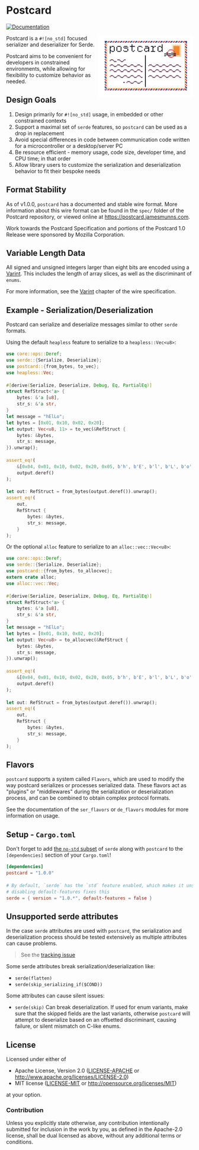 # Postcard

[![Documentation](https://docs.rs/postcard/badge.svg)](https://docs.rs/postcard)

<img align="right" src="assets/logo-512.png" alt="the postcard logo" width=256px>

Postcard is a `#![no_std]` focused serializer and deserializer for Serde.

Postcard aims to be convenient for developers in constrained environments, while
allowing for flexibility to customize behavior as needed.

## Design Goals

1. Design primarily for `#![no_std]` usage, in embedded or other constrained contexts
2. Support a maximal set of `serde` features, so `postcard` can be used as a drop in replacement
3. Avoid special differences in code between communication code written for a microcontroller or a desktop/server PC
4. Be resource efficient - memory usage, code size, developer time, and CPU time; in that order
5. Allow library users to customize the serialization and deserialization  behavior to fit their bespoke needs

## Format Stability

As of v1.0.0, `postcard` has a documented and stable wire format. More information about this
wire format can be found in the `spec/` folder of the Postcard repository, or viewed online
at <https://postcard.jamesmunns.com>.

Work towards the Postcard Specification and portions of the Postcard 1.0 Release
were sponsored by Mozilla Corporation.

## Variable Length Data

All signed and unsigned integers larger than eight bits are encoded using a [Varint].
This includes the length of array slices, as well as the discriminant of `enums`.

For more information, see the [Varint] chapter of the wire specification.

[Varint]: https://postcard.jamesmunns.com/wire-format.html#varint-encoded-integers

## Example - Serialization/Deserialization

Postcard can serialize and deserialize messages similar to other `serde` formats.

Using the default `heapless` feature to serialize to a `heapless::Vec<u8>`:

```rust
use core::ops::Deref;
use serde::{Serialize, Deserialize};
use postcard::{from_bytes, to_vec};
use heapless::Vec;

#[derive(Serialize, Deserialize, Debug, Eq, PartialEq)]
struct RefStruct<'a> {
    bytes: &'a [u8],
    str_s: &'a str,
}
let message = "hElLo";
let bytes = [0x01, 0x10, 0x02, 0x20];
let output: Vec<u8, 11> = to_vec(&RefStruct {
    bytes: &bytes,
    str_s: message,
}).unwrap();

assert_eq!(
    &[0x04, 0x01, 0x10, 0x02, 0x20, 0x05, b'h', b'E', b'l', b'L', b'o',],
    output.deref()
);

let out: RefStruct = from_bytes(output.deref()).unwrap();
assert_eq!(
    out,
    RefStruct {
        bytes: &bytes,
        str_s: message,
    }
);
```

Or the optional `alloc` feature to serialize to an `alloc::vec::Vec<u8>`:

```rust
use core::ops::Deref;
use serde::{Serialize, Deserialize};
use postcard::{from_bytes, to_allocvec};
extern crate alloc;
use alloc::vec::Vec;

#[derive(Serialize, Deserialize, Debug, Eq, PartialEq)]
struct RefStruct<'a> {
    bytes: &'a [u8],
    str_s: &'a str,
}
let message = "hElLo";
let bytes = [0x01, 0x10, 0x02, 0x20];
let output: Vec<u8> = to_allocvec(&RefStruct {
    bytes: &bytes,
    str_s: message,
}).unwrap();

assert_eq!(
    &[0x04, 0x01, 0x10, 0x02, 0x20, 0x05, b'h', b'E', b'l', b'L', b'o',],
    output.deref()
);

let out: RefStruct = from_bytes(output.deref()).unwrap();
assert_eq!(
    out,
    RefStruct {
        bytes: &bytes,
        str_s: message,
    }
);
```

## Flavors

`postcard` supports a system called `Flavors`, which are used to modify the way
postcard serializes or processes serialized data. These flavors act as "plugins" or "middlewares"
during the serialization or deserialization process, and can be combined to obtain complex protocol formats.

See the documentation of the `ser_flavors` or `de_flavors` modules for more information on usage.

## Setup - `Cargo.toml`

Don't forget to add [the `no-std` subset](https://serde.rs/no-std.html) of `serde` along with `postcard` to the `[dependencies]` section of your `Cargo.toml`!

```toml
[dependencies]
postcard = "1.0.0"

# By default, `serde` has the `std` feature enabled, which makes it unsuitable for embedded targets
# disabling default-features fixes this
serde = { version = "1.0.*", default-features = false }
```

## Unsupported serde attributes

In the case `serde` attributes are used with `postcard`, the serialization and deserialization
process should be tested extensively as multiple attributes can cause problems.

> See the [tracking issue](https://github.com/jamesmunns/postcard/issues/125)

Some serde attributes break serialization/deserialization like:

- `serde(flatten)`
- `serde(skip_serializing_if($COND))`

Some attributes can cause silent issues:

- `serde(skip)` Can break deserialization. If used for enum variants, make sure that
the skipped fields are the last variants, otherwise `postcard` will attempt to deserialize
based on an offsetted discriminant, causing failure, or silent mismatch on C-like enums.

## License

Licensed under either of

- Apache License, Version 2.0 ([LICENSE-APACHE](LICENSE-APACHE) or
  <http://www.apache.org/licenses/LICENSE-2.0>)
- MIT license ([LICENSE-MIT](LICENSE-MIT) or <http://opensource.org/licenses/MIT>)

at your option.

### Contribution

Unless you explicitly state otherwise, any contribution intentionally submitted
for inclusion in the work by you, as defined in the Apache-2.0 license, shall be
dual licensed as above, without any additional terms or conditions.
